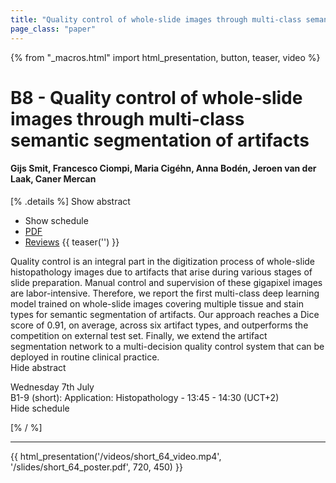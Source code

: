 ```yaml
---
title: "Quality control of whole-slide images through multi-class semantic segmentation of artifacts"
page_class: "paper"
---
```


{% from "_macros.html" import html_presentation, button, teaser, video %}

# B8 - Quality control of whole-slide images through multi-class semantic segmentation of artifacts

#### Gijs Smit, Francesco Ciompi, Maria Cigéhn, Anna Bodén, Jeroen van der Laak, Caner Mercan

[% .details %]
<a class="toggle_visibility" data-selector=".abstract" data-level="3">Show abstract</a>
- <a class="toggle_visibility" data-selector=".schedule" data-level="3">Show schedule</a>
- <a href="https://openreview.net/pdf?id=7EZ4JOtlRl">PDF</a>
- <a href="https://openreview.net/forum?id=7EZ4JOtlRl">Reviews</a>
{{ teaser('') }}

<p>
    <span class="abstract">
        Quality control is an integral part in the digitization process of whole-slide histopathology images due to artifacts that arise during various stages of slide preparation. Manual control and supervision of these gigapixel images are labor-intensive.  Therefore, we report the first multi-class deep learning model trained on whole-slide images covering multiple tissue and stain types for semantic segmentation of artifacts.  Our approach reaches a Dice score of 0.91, on average, across six artifact types, and outperforms the competition on external test set. Finally, we extend the artifact segmentation network to a multi-decision quality control system that can be deployed in routine clinical practice.
        <br>
        <span class="actions"><a class="toggle_visibility" data-level="2">Hide abstract</a></span>
    </span>
</p>

<p>
    <span class="schedule">
         Wednesday 7th July<br>B1-9 (short): Application: Histopathology - 13:45 - 14:30 (UCT+2)
        <br>
        <span class="actions"><a class="toggle_visibility" data-level="2">Hide schedule</a></span>
    </span>
</p>

[% / %]


---

{{ html_presentation('/videos/short_64_video.mp4', '/slides/short_64_poster.pdf', 720, 450) }}